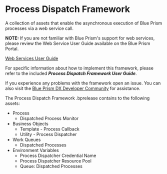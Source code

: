 # Process Dispatch Framework
A collection of assets that enable the asynchronous execution of Blue Prism processes via a web service call.

<b>NOTE:</b> If you are not familiar with Blue Prism's support for web services, please review the Web Service User Guide available on the Blue Prism Portal.

[Web Services User Guide](https://portal.blueprism.com/documents/standard?title=web+service)

For specific information about how to implement this framework, please refer to the included <b><i>Process Dispatch Framework User Guide</i></b>.

If you experience any problems with the framework open an issue. You can also visit the [Blue Prism DX Developer Community](https://blueprism.connectedcommunity.org/communities/communities/community-home?CommunityKey=9c2bf38f-bb37-4911-b77b-6260ba750957) for assistance.

The Process Dispatch Framework .bprelease contains to the following assets:
* Process
  * Dispatched Process Monitor
* Business Objects
  * Template - Process Callback
  * Utility - Process Dispatcher
* Work Queues
  * Dispatched Processes
* Environment Variables
  * Process Dispatcher Credential Name
  * Process Dispatcher Resource Pool
  * Queue: Dispatched Processes
